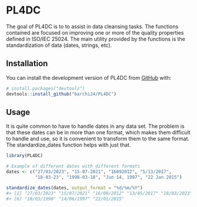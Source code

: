 
<!-- README.md is generated from README.Rmd. Please edit that file -->

# PL4DC

<!-- badges: start -->
<!-- badges: end -->

The goal of PL4DC is to to assist in data cleansing tasks. The functions
contained are focused on improving one or more of the quality properties
defined in ISO/IEC 25024. The main utility provided by the functions is
the standardization of data (dates, strings, etc).

## Installation

You can install the development version of PL4DC from
[GitHub](https://github.com/) with:

``` r
# install.packages("devtools")
devtools::install_github("barchi24/PL4DC")
```

## Usage

It is quite common to have to handle dates in any data set. The problem
is that these dates can be in more than one format, which makes them
difficult to handle and use, so it is convenient to transform them to
the same format. The standardize_dates function helps with just that.

``` r
library(PL4DC)

# Example of different dates with different formats
dates <- c("27/03/2023", "15-07-2021", "16092012", "5/13/2017",
           "18-03-23", "1998-03-18", "Jun 14, 1997", "22 Jan 2015")

standardize_dates(dates, output_format = "%d/%m/%Y")
#> [1] "27/03/2023" "15/07/2021" "16/09/2012" "13/05/2017" "18/03/2023"
#> [6] "18/03/1998" "14/06/1997" "22/01/2015"
```
